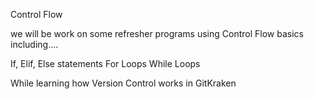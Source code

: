 Control Flow

we will be work on some refresher programs using Control Flow basics including....

If, Elif, Else statements
For Loops
While Loops

While learning how Version Control works in GitKraken

